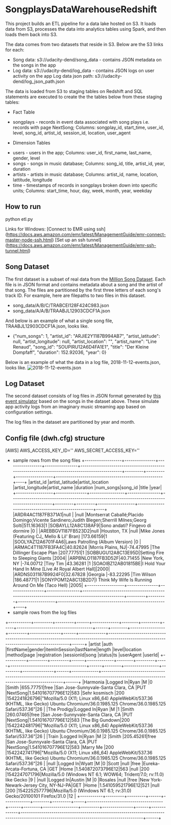 # SongplaysDataWarehouseRedshift
This project builds an ETL pipeline for a data lake hosted on S3. It loads data from S3, processes the data into analytics tables using Spark, and then loads them back into S3. 

The data comes from two datasets that reside in S3. Below are the S3 links for each:

- Song data: s3://udacity-dend/song_data - contains JSON metadata on the songs in the app
- Log data: s3://udacity-dend/log_data - contains JSON logs on user activity on the app
Log data json path: s3://udacity-dend/log_json_path.json

The data is loaded from S3 to staging tables on Redshift and SQL statements are executed to create the the tables below from these staging tables:
- Fact Table
* songplays - records in event data associated with song plays i.e. records with page NextSong; 
Columns: songplay_id, start_time, user_id, level, song_id, artist_id, session_id, location, user_agent
- Dimension Tables
* users - users in the app;
Columns: user_id, first_name, last_name, gender, level
* songs - songs in music database;
Columns: song_id, title, artist_id, year, duration
* artists - artists in music database;
Columns: artist_id, name, location, lattitude, longitude
* time - timestamps of records in songplays broken down into specific units;
Columns: start_time, hour, day, week, month, year, weekday

## How to run
python etl.py 

Links for Windows:
[Connect to EMR using ssh] (https://docs.aws.amazon.com/emr/latest/ManagementGuide/emr-connect-master-node-ssh.html)
[Set up an ssh tunnel] (https://docs.aws.amazon.com/emr/latest/ManagementGuide/emr-ssh-tunnel.html)

## Song Dataset
The first dataset is a subset of real data from the [Million Song Dataset](https://labrosa.ee.columbia.edu/millionsong/). Each file is in JSON format and contains metadata about a song and the artist of that song. The files are partitioned by the first three letters of each song's track ID. For example, here are filepaths to two files in this dataset.
- song_data/A/B/C/TRABCEI128F424C983.json
- song_data/A/A/B/TRAABJL12903CDCF1A.json

And below is an example of what a single song file, TRAABJL12903CDCF1A.json, looks like.
- {"num_songs": 1, "artist_id": "ARJIE2Y1187B994AB7", "artist_latitude": null, "artist_longitude": null, "artist_location": "", "artist_name": "Line Renaud", "song_id": "SOUPIRU12A6D4FA1E1", "title": "Der Kleine Dompfaff", "duration": 152.92036, "year": 0}

Below is an example of what the data in a log file, 2018-11-12-events.json, looks like.
![ 2018-11-12-events.json](https://classroom.udacity.com/nanodegrees/nd027/parts/69a25b76-3ebd-4b72-b7cb-03d82da12844/modules/58ff61b9-a54f-496d-b4c7-fa22750f6c76/lessons/b3ce1791-9545-4187-b1fc-1e29cc81f2b0/concepts/fa049d13-5e15-4333-b909-f1f6f0ce36a5# "Log data")

## Log Dataset
The second dataset consists of log files in JSON format generated by [this event simulator](https://github.com/Interana/eventsim) based on the songs in the dataset above. These simulate app activity logs from an imaginary music streaming app based on configuration settings.

The log files in the dataset are partitioned by year and month.


## Config file (dwh.cfg) structure
\[AWS]
AWS_ACCESS_KEY_ID=''
AWS_SECRET_ACCESS_KEY=''

- sample rows from the song files
+------------------+---------------+-----------------+----------------+----------------------------------------------------------------------------------------------+---------+---------+------------------+----------------------------------------------------+----+
|artist_id         |artist_latitude|artist_location  |artist_longitude|artist_name                                                                                   |duration |num_songs|song_id |title                                               |year|
+------------------+---------------+-----------------+----------------+----------------------------------------------------------------------------------------------+---------+---------+------------------+----------------------------------------------------+----+
|ARDR4AC1187FB371A1|null           |                 |null            |Montserrat Caballé;Placido Domingo;Vicente Sardinero;Judith Blegen;Sherrill Milnes;Georg Solti|511.16363|1        |SOBAYLL12A8C138AF9|Sono andati? Fingevo di dormire                     |0   |
|AREBBGV1187FB523D2|null           |Houston, TX      |null            |Mike Jones (Featuring CJ_ Mello & Lil' Bran)                                                  |173.66159|1        |SOOLYAZ12A6701F4A6|Laws Patrolling (Album Version)                     |0   |
|ARMAC4T1187FB3FA4C|40.82624       |Morris Plains, NJ|-74.47995       |The Dillinger Escape Plan                                                                     |207.77751|1        |SOBBUGU12A8C13E95D|Setting Fire to Sleeping Giants                     |2004|
|ARPBNLO1187FB3D52F|40.71455       |New York, NY     |-74.00712       |Tiny Tim                                                                                      |43.36281 |1        |SOAOIBZ12AB01815BE|I Hold Your Hand In Mine [Live At Royal Albert Hall]|2000|
|ARDNS031187B9924F0|32.67828       |Georgia          |-83.22295       |Tim Wilson                                                                                    |186.48771|1        |SONYPOM12A8C13B2D7|I Think My Wife Is Running Around On Me (Taco Hell) |2005|
+------------------+---------------+-----------------+----------------+----------------------------------------------------------------------------------------------+---------+---------+------------------+----------------------------------------------------+----+
 - sample rows from the log files

+-----------+---------+---------+------+-------------+--------+---------+-----+-------------------------------------+------+--------+-----------------+---------+---------------+------+-------------+-----------------------------------------------------------------------------------------------------------------------------------------+------+
|artist     |auth     |firstName|gender|itemInSession|lastName|length   |level|location                             |method|page    |registration     |sessionId|song           |status|ts           |userAgent                                                                                                                                |userId|
+-----------+---------+---------+------+-------------+--------+---------+-----+-------------------------------------+------+--------+-----------------+---------+---------------+------+-------------+-----------------------------------------------------------------------------------------------------------------------------------------+------+
|Harmonia   |Logged In|Ryan     |M     |0            |Smith   |655.77751|free |San Jose-Sunnyvale-Santa Clara, CA   |PUT   |NextSong|1.541016707796E12|583      |Sehr kosmisch  |200   |1542241826796|"Mozilla/5.0 (X11; Linux x86_64) AppleWebKit/537.36 (KHTML, like Gecko) Ubuntu Chromium/36.0.1985.125 Chrome/36.0.1985.125 Safari/537.36"|26    |
|The Prodigy|Logged In|Ryan     |M     |1            |Smith   |260.07465|free |San Jose-Sunnyvale-Santa Clara, CA   |PUT   |NextSong|1.541016707796E12|583      |The Big Gundown|200   |1542242481796|"Mozilla/5.0 (X11; Linux x86_64) AppleWebKit/537.36 (KHTML, like Gecko) Ubuntu Chromium/36.0.1985.125 Chrome/36.0.1985.125 Safari/537.36"|26    |
|Train      |Logged In|Ryan     |M     |2            |Smith   |205.45261|free |San Jose-Sunnyvale-Santa Clara, CA   |PUT   |NextSong|1.541016707796E12|583      |Marry Me       |200   |1542242741796|"Mozilla/5.0 (X11; Linux x86_64) AppleWebKit/537.36 (KHTML, like Gecko) Ubuntu Chromium/36.0.1985.125 Chrome/36.0.1985.125 Safari/537.36"|26    |
|null       |Logged In|Wyatt    |M     |0            |Scott   |null     |free |Eureka-Arcata-Fortuna, CA            |GET   |Home    |1.540872073796E12|563      |null           |200   |1542247071796|Mozilla/5.0 (Windows NT 6.1; WOW64; Trident/7.0; rv:11.0) like Gecko                                                                     |9     |
|null       |Logged In|Austin   |M     |0            |Rosales |null     |free |New York-Newark-Jersey City, NY-NJ-PA|GET   |Home    |1.541059521796E12|521      |null           |200   |1542252577796|Mozilla/5.0 (Windows NT 6.1; rv:31.0) Gecko/20100101 Firefox/31.0                                                                        |12    |
+-----------+---------+---------+------+-------------+--------+---------+-----+-------------------------------------+------+--------+-----------------+---------+---------------+------+-------------+-----------------------------------------------------------------------------------------------------------------------------------------+------+

